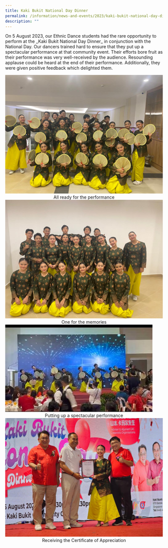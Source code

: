 ```yaml
---
title: Kaki Bukit National Day Dinner
permalink: /information/news-and-events/2023/kaki-bukit-national-day-dinner/
description: ""
---
```

<p>On 5 August 2023, our Ethnic Dance students had the rare opportunity to perform at the _Kaki Bukit National Day Dinner_ in conjunction with the National Day. Our dancers trained hard to ensure that they put up a spectacular performance at that community event. Their efforts bore fruit as their performance was very well-received by the audience. Resounding applause could be heard at the end of their performance. Additionally, they were given positive feedback which delighted them.</p>

<img src="/images/Events/2023/Kaki Bukit National Day Dinner/all ready for the performance.jpeg">
<center>All ready for the performance</center>

<img src="/images/Events/2023/Kaki Bukit National Day Dinner/one for the memories.jpeg">

<center>One for the memories</center>

<img src="/images/Events/2023/Kaki Bukit National Day Dinner/putting up a spectacular performance.jpeg">

<center>Putting up a spectacular performance</center>

<img src="/images/Events/2023/Kaki Bukit National Day Dinner/receiving the certificate of appreciation.jpeg">

<center>Receiving the Certificate of Appreciation</center>